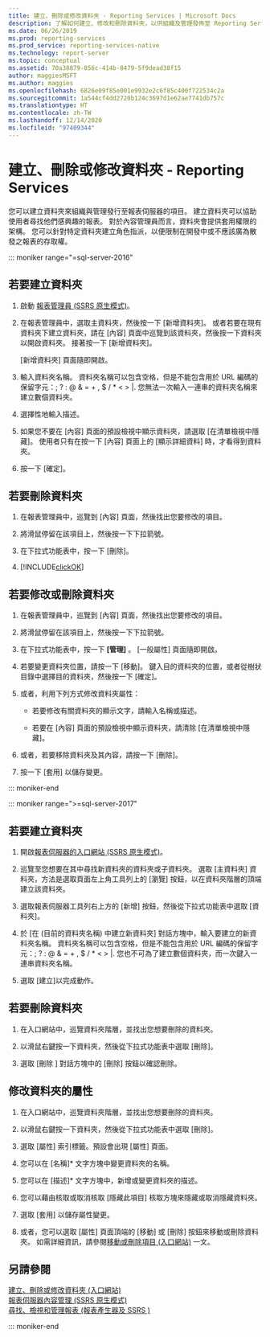 ```yaml
---
title: 建立、刪除或修改資料夾 - Reporting Services | Microsoft Docs
description: 了解如何建立、修改和刪除資料夾，以供組織及管理發佈至 Reporting Services 報表伺服器的項目。
ms.date: 06/26/2019
ms.prod: reporting-services
ms.prod_service: reporting-services-native
ms.technology: report-server
ms.topic: conceptual
ms.assetid: 70a38879-856c-414b-8479-5f9dead38f15
author: maggiesMSFT
ms.author: maggies
ms.openlocfilehash: 6826e09f85e001e9932e2c6f85c400f722534c2a
ms.sourcegitcommit: 1a544cf4dd2720b124c3697d1e62ae7741db757c
ms.translationtype: HT
ms.contentlocale: zh-TW
ms.lasthandoff: 12/14/2020
ms.locfileid: "97409344"
---
```

# <a name="create-delete-or-modify-a-folder---reporting-services"></a>建立、刪除或修改資料夾 - Reporting Services
  您可以建立資料夾來組織與管理發行至報表伺服器的項目。 建立資料夾可以協助使用者尋找他們感興趣的報表。 對於內容管理員而言，資料夾會提供套用權限的架構。 您可以針對特定資料夾建立角色指派，以便限制在開發中或不應該廣為散發之報表的存取權。  

::: moniker range="=sql-server-2016"

## <a name="to-create-a-folder"></a>若要建立資料夾  
  
1.  啟動 [報表管理員 &#40;SSRS 原生模式&#41;](../web-portal-ssrs-native-mode.md)。  
  
2.  在報表管理員中，選取主資料夾，然後按一下 [新增資料夾]。 或者若要在現有資料夾下建立資料夾，請在 [內容] 頁面中巡覽到該資料夾，然後按一下資料夾以開啟資料夾。 接著按一下 [新增資料夾]。  
  
     [新增資料夾] 頁面隨即開啟。  
  
3.  輸入資料夾名稱。 資料夾名稱可以包含空格，但是不能包含用於 URL 編碼的保留字元：\; \? \: \@ \& \= \+ \, \$ \/ \* \< \> \|. 您無法一次輸入一連串的資料夾名稱來建立數個資料夾。  
  
4.  選擇性地輸入描述。  
  
5.  如果您不要在 [內容] 頁面的預設檢視中顯示資料夾，請選取 [在清單檢視中隱藏]。 使用者只有在按一下 [內容] 頁面上的 [顯示詳細資料] 時，才看得到資料夾。  
  
6.  按一下 [確定]。  
  
## <a name="to-delete-a-folder"></a>若要刪除資料夾  
  
1.  在報表管理員中，巡覽到 [內容] 頁面，然後找出您要修改的項目。  
  
2.  將滑鼠停留在該項目上，然後按一下下拉箭號。  
  
3.  在下拉式功能表中，按一下 [刪除]。  
  
4.  [!INCLUDE[clickOK](../../includes/clickok-md.md)]  
  
## <a name="to-modify-or-delete-a-folder"></a>若要修改或刪除資料夾  
  
1.  在報表管理員中，巡覽到 [內容] 頁面，然後找出您要修改的項目。  
  
2.  將滑鼠停留在該項目上，然後按一下下拉箭號。  
  
3.  在下拉式功能表中，按一下 **[管理]** 。 [一般屬性] 頁面隨即開啟。  
  
4.  若要變更資料夾位置，請按一下 [移動]。 鍵入目的資料夾的位置，或者從樹狀目錄中選擇目的資料夾，然後按一下 [確定]。  
  
5.  或者，利用下列方式修改資料夾屬性：  
  
    -   若要修改有關資料夾的顯示文字，請輸入名稱或描述。  
  
    -   若要在 [內容] 頁面的預設檢視中顯示資料夾，請清除 [在清單檢視中隱藏]。  
  
6.  或者，若要移除資料夾及其內容，請按一下 [刪除]。  
  
7.  按一下 [套用] 以儲存變更。  

::: moniker-end

::: moniker range=">=sql-server-2017"
 
## <a name="to-create-a-folder"></a>若要建立資料夾  
  
1. 開啟[報表伺服器的入口網站 (SSRS 原生模式)](../../reporting-services/web-portal-ssrs-native-mode.md)。  
  
2. 巡覽至您想要在其中尋找新資料夾的資料夾或子資料夾。 選取 [主資料夾] 資料夾，方法是選取頁面左上角工具列上的 [瀏覽] 按鈕，以在資料夾階層的頂端建立該資料夾。  
  
3. 選取報表伺服器工具列右上方的 [新增] 按鈕，然後從下拉式功能表中選取 [資料夾]。  
  
4. 於 [在 (目前的資料夾名稱) 中建立新資料夾] 對話方塊中，輸入要建立的新資料夾名稱。 資料夾名稱可以包含空格，但是不能包含用於 URL 編碼的保留字元：\; \? \: \@ \& \= \+ \, \$ \/ \* \< \> \|. 您也不可為了建立數個資料夾，而一次鍵入一連串資料夾名稱。  
  
5. 選取 [建立]以完成動作。  
  
## <a name="to-delete-a-folder"></a>若要刪除資料夾  
  
1. 在入口網站中，巡覽資料夾階層，並找出您想要刪除的資料夾。  
  
2. 以滑鼠右鍵按一下資料夾，然後從下拉式功能表中選取 [刪除]。  
  
3. 選取 [刪除 <foldername>] 對話方塊中的 [刪除] 按鈕以確認刪除。  
  
## <a name="to-modify-a-folders-properties"></a>修改資料夾的屬性  
  
1. 在入口網站中，巡覽資料夾階層，並找出您想要刪除的資料夾。  
  
2. 以滑鼠右鍵按一下資料夾，然後從下拉式功能表中選取 [刪除]。  
  
3. 選取 [屬性] 索引標籤。預設會出現 [屬性] 頁面。  
  
4. 您可以在 [名稱]* 文字方塊中變更資料夾的名稱。  
  
5. 您可以在 [描述]* 文字方塊中，新增或變更資料夾的描述。  
  
6. 您可以藉由核取或取消核取 [隱藏此項目] 核取方塊來隱藏或取消隱藏資料夾。  
  
7. 選取 [套用] 以儲存屬性變更。  
  
8. 或者，您可以選取 [屬性] 頁面頂端的 [移動] 或 [刪除] 按鈕來移動或刪除資料夾。 如需詳細資訊，請參閱[移動或刪除項目 (入口網站)](../../reporting-services/report-server/move-or-delete-an-item-report-manager.md) 一文。  
  
## <a name="see-also"></a>另請參閱  
 [建立、刪除或修改資料夾 (入口網站)](../../reporting-services/report-server/create-delete-or-modify-a-folder-web-portal.md)   
 [報表伺服器內容管理 (SSRS 原生模式)](../../reporting-services/report-server/report-server-content-management-ssrs-native-mode.md)   
 [尋找、檢視和管理報表 &#40;報表產生器及 SSRS &#41;](../../reporting-services/report-builder/finding-viewing-and-managing-reports-report-builder-and-ssrs.md)    
  
::: moniker-end
